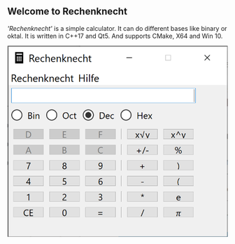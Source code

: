 ## Welcome to Rechenknecht

_'Rechenknecht'_ is a simple calculator. It can do different bases like binary or oktal. It is written in C++17 and Qt5. And supports CMake, X64 and Win 10.

![Screenshot](Screenshot.png)

